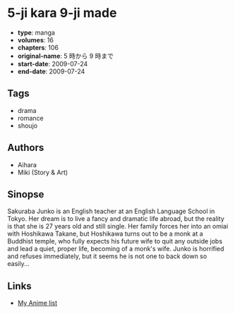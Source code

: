 # 5-ji kara 9-ji made

-   **type**: manga
-   **volumes**: 16
-   **chapters**: 106
-   **original-name**: 5 時から 9 時まで
-   **start-date**: 2009-07-24
-   **end-date**: 2009-07-24

## Tags

-   drama
-   romance
-   shoujo

## Authors

-   Aihara
-   Miki (Story & Art)

## Sinopse

Sakuraba Junko is an English teacher at an English Language School in Tokyo. Her dream is to live a fancy and dramatic life abroad, but the reality is that she is 27 years old and still single. Her family forces her into an omiai with Hoshikawa Takane, but Hoshikawa turns out to be a monk at a Buddhist temple, who fully expects his future wife to quit any outside jobs and lead a quiet, proper life, becoming of a monk's wife. Junko is horrified and refuses immediately, but it seems he is not one to back down so easily...

## Links

-   [My Anime list](https://myanimelist.net/manga/17743/5-ji_kara_9-ji_made)
